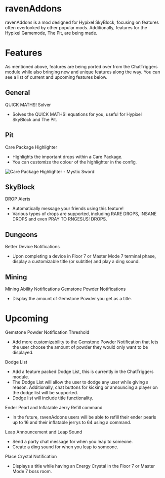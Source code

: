 # ravenAddons

ravenAddons is a mod designed for Hypixel SkyBlock, focusing on features often overlooked by other popular mods. Additionally, features for the Hypixel Gamemode, The Pit, are being made.

# Features

As mentioned above, features are being ported over from the ChatTriggers module while also bringing new and unique features along the way. You can see a list of current and upcoming features below.

## General
QUICK MATHS! Solver
- Solves the QUICK MATHS! equations for you, useful for Hypixel SkyBlock and The Pit.

## Pit
Care Package Highlighter
- Highlights the important drops within a Care Package.
- You can customize the colour of the highlighter in the config.

![Care Package Highlighter - Mystic Sword](https://cdn.modrinth.com/data/cached_images/a9e81c7528013f61bdd4829f40ddf3e67775f4c9.png)

## SkyBlock
DROP Alerts
- Automatically message your friends using this feature!
- Various types of drops are supported, including RARE DROPS, INSANE DROPS and even PRAY TO RNGESUS! DROPS.

## Dungeons
Better Device Notifications
- Upon completing a device in Floor 7 or Master Mode 7 terminal phase, display a customizable title (or subtitle) and play a ding sound.

## Mining
Mining Ability Notifications
Gemstone Powder Notifications
- Display the amount of Gemstone Powder you get as a title.

# Upcoming

Gemstone Powder Notification Threshold
- Add more customizability to the Gemstone Powder Notification that lets the user choose the amount of powder they would only want to be displayed.

Dodge List
- Add a feature packed Dodge List, this is currently in the ChatTriggers module.
- The Dodge List will allow the user to dodge any user while giving a reason. Additionally, chat buttons for kicking or announcing a player on the dodge list will be supported.
- Dodge list will include title functionality.

Ender Pearl and Inflatable Jerry Refill command
- In the future, ravenAddons users will be able to refill their ender pearls up to 16 and their inflatable jerrys to 64 using a command.

Leap Announcement and Leap Sound
- Send a party chat message for when you leap to someone.
- Create a ding sound for when you leap to someone.

Place Crystal Notification
- Displays a title while having an Energy Crystal in the Floor 7 or Master Mode 7 boss room.
